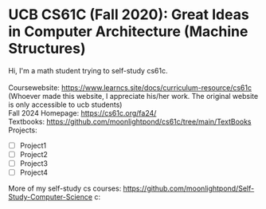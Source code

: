 ﻿# UCB CS61C (Fall 2020): Great Ideas in Computer Architecture (Machine Structures)
Hi, I'm a math student trying to self-study cs61c. \
\
Coursewebsite:  https://www.learncs.site/docs/curriculum-resource/cs61c  (Whoever made this website, I appreciate his/her work. The original website is only accessible to ucb students)   \
Fall 2024 Homepage: https://cs61c.org/fa24/    \
Textbooks: https://github.com/moonlightpond/cs61c/tree/main/TextBooks \
Projects:
- [ ] Project1
- [ ] Project2
- [ ] Project3
- [ ] Project4

More of my self-study cs courses: https://github.com/moonlightpond/Self-Study-Computer-Science c:
